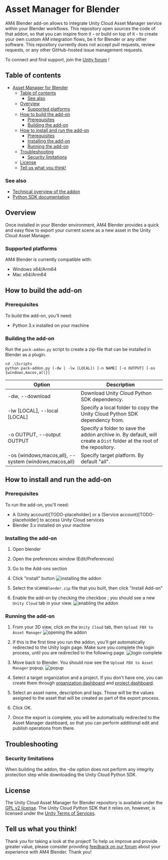 # Asset Manager for Blender

AM4 Blender add-on allows to integrate Unity Cloud Asset Manager service within your Blender workflows.
This repository open sources the code of that addon, so that you can inspire from it - or build on top of it - to create your own custom AM integration flows, be it for Blender or any other software.
This repository currently does not accept pull requests, review requests, or any other GitHub-hosted issue management requests.

To connect and find support, join the [Unity forum](https://forum.unity.com/forums/unity-cloud.868/) !

## Table of contents

- [Asset Manager for Blender](#asset-manager-for-blender)
  - [Table of contents](#table-of-contents)
    - [See also](#see-also)
  - [Overview](#overview)
    - [Supported platforms](#supported-platforms)
  - [How to build the add-on](#how-to-build-the-add-on)
    - [Prerequisites](#prerequisites)
    - [Building the add-on](#building-the-add-on)
  - [How to install and run the add-on](#how-to-install-and-run-the-add-on)
    - [Prerequisites](#prerequisites-1)
    - [Installing the add-on](#installing-the-add-on)
    - [Running the add-on](#running-the-add-on)
  - [Troubleshooting](#troubleshooting)
    - [Security limitations](#security-limitations)
  - [License](#license)
  - [Tell us what you think!](#tell-us-what-you-think)

### See also
- [Technical overview of the addon](Documentation/technical-overview.md)
- [Python SDK documentation](TODO-placeholder)

## Overview

Once installed in your Blender environment, AM4 Blender provides a quick and easy flow to export your current scene as a new asset in the Unity Cloud Asset Manager.

### Supported platforms

AM4 Blender is currently compatible with:
- Windows x64/Arm64
- Mac x64/Arm64

## How to build the add-on

### Prerequisites

To build the add-on, you'll need:
- Python 3.x installed on your machine

### Building the add-on

Run the `pack-addon.py` script to create a zip-file that can be installed in Blender as a plugin.

```
cd .\Scripts
python pack-addon.py (-dw | -lw [LOCAL]) [-n NAME] [-o OUTPUT] [-os {windows,macos,all}]
```

Option | Description
---|---
-dw, --download | Download Unity Cloud Python SDK dependency.
-lw [LOCAL], --local [LOCAL] | Specify a local folder to copy the Unity Cloud Python SDK dependency from.
-o OUTPUT, --output OUTPUT | Specify a folder to save the addon archive in. By default, will create a `Dist` folder at the root of the repository.
-os {windows,macos,all}, --system {windows,macos,all} | Specify target platform. By default "all".

## How to install and run the add-on

### Prerequisites

To run the add-on, you'll need:
- A (Unity account)[TODO-placeholder] or a (Service account)[TODO-placeholder] to access Unity Cloud services
- Blender 3.x installed on your machine

### Installing the add-on

1. Open blender
2. Open the preferences window (Edit/Preferences)
3. Go to the Add-ons section
4. Click "install" button
![installing the addon](Documentation/Images/install_addon.png)

5. Select the `UCAM4Blender.zip` file that you built, then click "Install Add-on"
6. Enable the add-on by checking the checkbox ; you should see a new `Unity Cloud` tab in your view.
![enabling the addon](Documentation/Images/enable_addon.png)

### Running the add-on

1. From your 3D view, click on the `Unity Cloud` tab, then `Upload FBX to Asset Manager`
![opening the addon](Documentation/Images/open_addon.png)
2. If this is the first time you run the addon, you'll get automatically redirected to the Unity login page. Make sure you complete the login process, until you are redirected to the following page.
![login complete](Documentation/Images/login_complete.png)
3. Move back to Blender. You should now see the `Upload FBX to Asset Manager` popup.
![popup](Documentation/Images/popup.png)

4. Select a target organization and a project. If you don't have one, you can create them through [organization dashboard](https://id.unity.com/en/organizations) and [project dashboard](https://dashboard.unity3d.com/settings/projects).
5. Select an asset name, description and tags. Those will be the values assigned to the asset that will be created as part of the export process.
6. Click OK.
7. Once the export is complete, you will be automatically redirected to the Asset Manager dashboard, so that you can perform additional edit and publish operations from there.

## Troubleshooting

### Security limitations

When building the addon, the -dw option does not perform any integrity protection step while downloading the Unity Cloud Python SDK.
  
## License

The Unity Cloud Asset Manager for Blender repository is available under the [GPL v2 license](GPL-license.txt).
The Unity Cloud Python SDK that it relies on, however, is licensed under the [Unity Terms of Services](TODO-placeholder).

## Tell us what you think!

Thank you for taking a look at the project! To help us improve and provide greater value, please consider providing [feedback on our forum](https://forum.unity.com/forums/unity-cloud.868/) about your experience with AM4 Blender. Thank you!